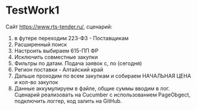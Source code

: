 # TestWork1

Сайт https://www.rts-tender.ru/, сценарий:
1. в футере переходим 223-ФЗ - Поставщикам
2. Расширенный поиск
3. Настроить выбираем 615-ПП ФР
4. Исключить совместные закупки
5. Фильтры по датам. Подача заявок с, по (сегодня)
6. Регион поставки - Алтайский край 
7. Дальше проходим по всем закупкам и собираем НАЧАЛЬНАЯ ЦЕНА и кол-во закупок
8. Данные аккумулируем в файле, общие суммы вводим в лог.
Сценарий реализовать на Cucumber с использованием PageObgect, подключить логгер, код залить на GitHub.
